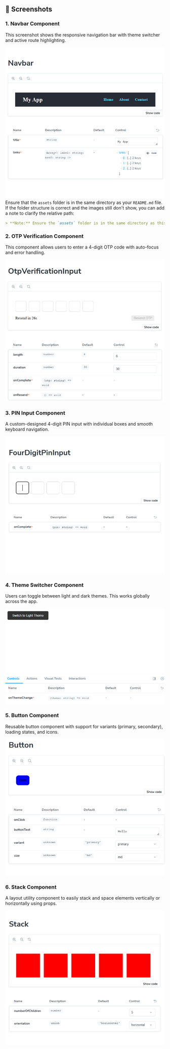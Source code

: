 ## 📸 Screenshots

###  1. Navbar Component
This screenshot shows the responsive navigation bar with theme switcher and active route highlighting.

![Description](assets/navbar.png)
Ensure that the `assets` folder is in the same directory as your `README.md` file. If the folder structure is correct and the images still don't show, you can add a note to clarify the relative path:

```markdown
> **Note:** Ensure the `assets` folder is in the same directory as this `README.md` file for the images to display correctly.
```

###  2. OTP Verification Component
This component allows users to enter a 4-digit OTP code with auto-focus and error handling.

![OTP Verification Screenshot](assets/otp.png)



###  3. PIN Input Component
A custom-designed 4-digit PIN input with individual boxes and smooth keyboard navigation.

![PIN Input Screenshot](assets/pin.png)



 ### 4. Theme Switcher Component
Users can toggle between light and dark themes. This works globally across the app.

![Theme Switcher Screenshot](assets/theme.png)


###  5. Button Component
Reusable button component with support for variants (primary, secondary), loading states, and icons.

![Button Screenshot](assets/button.png)


###  6. Stack Component
A layout utility component to easily stack and space elements vertically or horizontally using props.

![Stack Screenshot](assets/stack.png)
